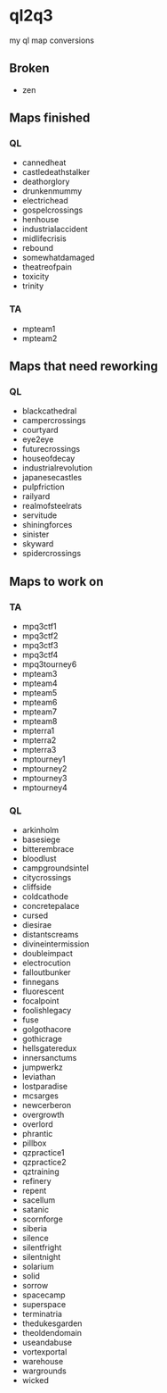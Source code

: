 # ql2q3
my ql map conversions

## Broken

* zen

## Maps finished

### QL

* cannedheat
* castledeathstalker
* deathorglory
* drunkenmummy
* electrichead
* gospelcrossings
* henhouse
* industrialaccident
* midlifecrisis
* rebound
* somewhatdamaged
* theatreofpain
* toxicity
* trinity

### TA

* mpteam1
* mpteam2

## Maps that need reworking

### QL

* blackcathedral
* campercrossings
* courtyard
* eye2eye
* futurecrossings
* houseofdecay
* industrialrevolution
* japanesecastles
* pulpfriction
* railyard
* realmofsteelrats
* servitude
* shiningforces
* sinister
* skyward
* spidercrossings

## Maps  to work on

### TA

* mpq3ctf1
* mpq3ctf2
* mpq3ctf3
* mpq3ctf4
* mpq3tourney6
* mpteam3
* mpteam4
* mpteam5
* mpteam6
* mpteam7
* mpteam8
* mpterra1
* mpterra2
* mpterra3
* mptourney1
* mptourney2
* mptourney3
* mptourney4

### QL

* arkinholm
* basesiege
* bitterembrace
* bloodlust
* campgroundsintel
* citycrossings
* cliffside
* coldcathode
* concretepalace
* cursed
* diesirae
* distantscreams
* divineintermission
* doubleimpact
* electrocution
* falloutbunker
* finnegans
* fluorescent
* focalpoint
* foolishlegacy
* fuse
* golgothacore
* gothicrage
* hellsgateredux
* innersanctums
* jumpwerkz
* leviathan
* lostparadise
* mcsarges
* newcerberon
* overgrowth
* overlord
* phrantic
* pillbox
* qzpractice1
* qzpractice2
* qztraining
* refinery
* repent
* sacellum
* satanic
* scornforge
* siberia
* silence
* silentfright
* silentnight
* solarium
* solid
* sorrow
* spacecamp
* superspace
* terminatria
* thedukesgarden
* theoldendomain
* useandabuse
* vortexportal
* warehouse
* wargrounds
* wicked
